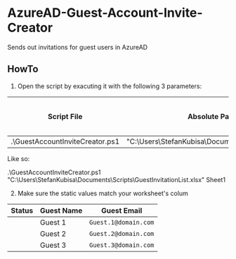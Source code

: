 # AzureAD-Guest-Account-Invite-Creator
 Sends out invitations for guest users in AzureAD

## HowTo ##
1) Open the script by exacuting it with the following 3 parameters:

| Script File | Absolute Path to Spreadsheet | Sheet you want to use |
|----------|----------|----------|
| .\GuestAccountInviteCreator.ps1 | "C:\Users\StefanKubisa\Documents\Scripts\GuestInvitationList.xlsx" | Sheet1 | 

Like so: 

.\GuestAccountInviteCreator.ps1 "C:\Users\StefanKubisa\Documents\Scripts\GuestInvitationList.xlsx" Sheet1

2) Make sure the static values match your worksheet's colum

| Status | Guest Name | Guest Email | 
|----------|----------|----------|
|  | Guest 1 | `Guest.1@domain.com` | 
|  | Guest 2 | `Guest.2@domain.com` | 
|  | Guest 3 | `Guest.3@domain.com` | 
